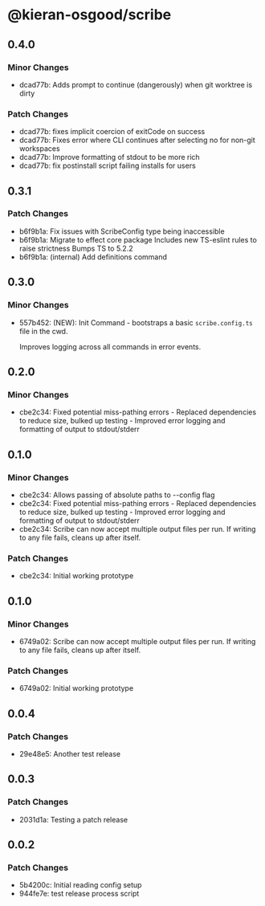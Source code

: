 # @kieran-osgood/scribe

## 0.4.0

### Minor Changes

- dcad77b: Adds prompt to continue (dangerously) when git worktree is dirty

### Patch Changes

- dcad77b: fixes implicit coercion of exitCode on success
- dcad77b: Fixes error where CLI continues after selecting no for non-git workspaces
- dcad77b: Improve formatting of stdout to be more rich
- dcad77b: fix postinstall script failing installs for users

## 0.3.1

### Patch Changes

- b6f9b1a: Fix issues with ScribeConfig type being inaccessible
- b6f9b1a: Migrate to effect core package
  Includes new TS-eslint rules to raise strictness
  Bumps TS to 5.2.2
- b6f9b1a: (internal) Add definitions command

## 0.3.0

### Minor Changes

- 557b452: (NEW): Init Command - bootstraps a basic `scribe.config.ts` file in the cwd.

  Improves logging across all commands in error events.

## 0.2.0

### Minor Changes

- cbe2c34: Fixed potential miss-pathing errors - Replaced dependencies to reduce size, bulked up testing - Improved error logging and formatting of output to stdout/stderr

## 0.1.0

### Minor Changes

- cbe2c34: Allows passing of absolute paths to --config flag
- cbe2c34: Fixed potential miss-pathing errors - Replaced dependencies to reduce size, bulked up testing - Improved error logging and formatting of output to stdout/stderr
- cbe2c34: Scribe can now accept multiple output files per run.
  If writing to any file fails, cleans up after itself.

### Patch Changes

- cbe2c34: Initial working prototype

## 0.1.0

### Minor Changes

- 6749a02: Scribe can now accept multiple output files per run.
  If writing to any file fails, cleans up after itself.

### Patch Changes

- 6749a02: Initial working prototype

## 0.0.4

### Patch Changes

- 29e48e5: Another test release

## 0.0.3

### Patch Changes

- 2031d1a: Testing a patch release

## 0.0.2

### Patch Changes

- 5b4200c: Initial reading config setup
- 944fe7e: test release process script
